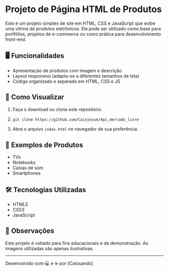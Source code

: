 # Projeto de Página HTML de Produtos

Este é um projeto simples de site em HTML, CSS e JavaScript que exibe uma vitrine de produtos eletrônicos. Ele pode ser utilizado como base para portfólios, projetos de e-commerce ou como prática para desenvolvimento front-end.

## 🖥️ Funcionalidades

- Apresentação de produtos com imagem e descrição
- Layout responsivo (adapta-se a diferentes tamanhos de tela)
- Código organizado e separado em HTML, CSS e JS

## 🚀 Como Visualizar

1. Faça o download ou clone este repositório.
2. ```sh
   git clone https://github.com/Caiojosue/Api_mercado_livre
   ```
3. Abra o arquivo `index.html` no navegador de sua preferência.

## 📸 Exemplos de Produtos

- TVs
- Notebooks
- Caixas de som
- Smartphones

## 🛠️ Tecnologias Utilizadas

- HTML5
- CSS3
- JavaScript

## 📌 Observações

Este projeto é voltado para fins educacionais e de demonstração. As imagens utilizadas são apenas ilustrativas.

---

Desenvolvido com 💻 e ☕ por [Caiosando]
